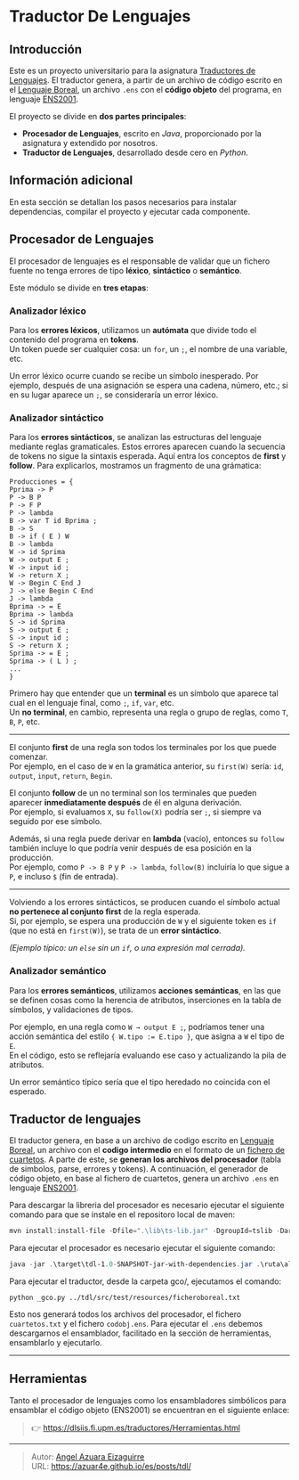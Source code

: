 # Traductor De Lenguajes


<!--more-->

## Introducción

Este es un proyecto universitario para la asignatura [Traductores de Lenguajes](https://dlsiis.fi.upm.es/traductores/index.html). El traductor genera, a partir de un archivo de código escrito en el [Lenguaje Boreal](https://dlsiis.fi.upm.es/traductores/IntroBoreal.html), un archivo `.ens` con el **código objeto** del programa, en lenguaje [ENS2001](https://dlsiis.fi.upm.es/traductores/Documentos/ENS2001.pdf).

El proyecto se divide en **dos partes principales**:

- **Procesador de Lenguajes**, escrito en *Java*, proporcionado por la asignatura y extendido por nosotros.
- **Traductor de Lenguajes**, desarrollado desde cero en *Python*.


## Información adicional

En esta sección se detallan los pasos necesarios para instalar dependencias, compilar el proyecto y ejecutar cada componente.


## Procesador de Lenguajes

El procesador de lenguajes es el responsable de validar que un fichero fuente no tenga errores de tipo **léxico**, **sintáctico** o **semántico**.  

Este módulo se divide en **tres etapas**:

### Analizador léxico

Para los **errores léxicos**, utilizamos un **autómata** que divide todo el contenido del programa en **tokens**.  
Un token puede ser cualquier cosa: un `for`, un `;`, el nombre de una variable, etc.

Un error léxico ocurre cuando se recibe un símbolo inesperado.
Por ejemplo, después de una asignación se espera una cadena, número, etc.; si en su lugar aparece un `;`, se consideraría un error léxico.

### Analizador sintáctico

Para los **errores sintácticos**, se analizan las estructuras del lenguaje mediante reglas gramaticales. Estos errores aparecen cuando la secuencia de tokens no sigue la sintaxis esperada. Aquí entra los conceptos de **first** y **follow**. Para explicarlos, mostramos un fragmento de una grámatica:

```
Producciones = {
Pprima -> P
P -> B P
P -> F P
P -> lambda
B -> var T id Bprima ;
B -> S
B -> if ( E ) W
B -> lambda
W -> id Sprima
W -> output E ;
W -> input id ;
W -> return X ;
W -> Begin C End J
J -> else Begin C End
J -> lambda
Bprima -> = E
Bprima -> lambda
S -> id Sprima
S -> output E ;
S -> input id ;
S -> return X ;
Sprima -> = E ;
Sprima -> ( L ) ;
...
}
```


Primero hay que entender que un **terminal** es un símbolo que aparece tal cual en el lenguaje final, como `;`, `if`, `var`, etc.  
Un **no terminal**, en cambio, representa una regla o grupo de reglas, como `T`, `B`, `P`, etc.

---

El conjunto **first** de una regla son todos los terminales por los que puede comenzar.  
Por ejemplo, en el caso de `W` en la gramática anterior, su `first(W)` sería: `id`, `output`, `input`, `return`, `Begin`.

El conjunto **follow** de un no terminal son los terminales que pueden aparecer **inmediatamente después** de él en alguna derivación.  
Por ejemplo, si evaluamos `X`, su `follow(X)` podría ser `;`, si siempre va seguido por ese símbolo.

Además, si una regla puede derivar en **lambda** (vacío), entonces su `follow` también incluye lo que podría venir después de esa posición en la producción.  
Por ejemplo, como `P -> B P` y `P -> lambda`, `follow(B)` incluiría lo que sigue a `P`, e incluso `$` (fin de entrada).

---

Volviendo a los errores sintácticos, se producen cuando el símbolo actual **no pertenece al conjunto first** de la regla esperada.  
Si, por ejemplo, se espera una producción de `W` y el siguiente token es `if` (que no está en `first(W)`), se trata de un **error sintáctico**.

_(Ejemplo típico: un `else` sin un `if`, o una expresión mal cerrada)._

### Analizador semántico

Para los **errores semánticos**, utilizamos **acciones semánticas**, en las que se definen cosas como la herencia de atributos, inserciones en la tabla de símbolos, y validaciones de tipos.

Por ejemplo, en una regla como `W → output E ;`, podríamos tener una acción semántica del estilo `{ W.tipo := E.tipo }`, que asigna a `W` el tipo de `E`.  
En el código, esto se reflejaría evaluando ese caso y actualizando la pila de atributos.

Un error semántico típico sería que el tipo heredado no coincida con el esperado.


## Traductor de lenguajes

El traductor genera, en base a un archivo de codigo escrito en [Lenguaje Boreal](https://dlsiis.fi.upm.es/traductores/IntroBoreal.html), un archivo con el **codigo intermedio** en el formato de un [fichero de cuartetos](https://dlsiis.fi.upm.es/traductores/Documentos/formato_fichero_cuartetos.pdf). A parte de este, se **generan los archivos del procesador** (tabla de simbolos, parse, errores y tokens). A continuación, el generador de código objeto, en base al fichero de cuartetos, genera un archivo `.ens` en lenguaje [ENS2001](https://dlsiis.fi.upm.es/traductores/Documentos/ENS2001.pdf).


Para descargar la libreria del procesador es necesario ejecutar el siguiente comando para que se instale en el repositoro local de maven:

```powershell
mvn install:install-file -Dfile=".\lib\ts-lib.jar" -DgroupId=tslib -DartifactId=ts-lib -Dversion="1.0" -Dpackaging=jar
```


Para ejecutar el procesador es necesario ejecutar el siguiente comando:

```powershell
java -jar .\target\tdl-1.0-SNAPSHOT-jar-with-dependencies.jar .\ruta\al\ficheroBoreal.txt
```


Para ejecutar el traductor, desde la carpeta gco/, ejecutamos el comando:

```shell
python _gco.py ../tdl/src/test/resources/ficheroboreal.txt
```

Esto nos generará todos los archivos del procesador, el fichero `cuartetos.txt` y el fichero `codobj.ens`. Para ejecutar el `.ens` debemos descargarnos el ensamblador, facilitado en la sección de herramientas, ensamblarlo y ejecutarlo.


---

## Herramientas

Tanto el procesador de lenguajes como los ensambladores simbólicos para ensamblar el código objeto (ENS2001) se encuentran en el siguiente enlace:

>👉 https://dlsiis.fi.upm.es/traductores/Herramientas.html

---

> Autor: [Angel Azuara Eizaguirre](https://www.linkedin.com/in/angel-azuara/)  
> URL: https://azuar4e.github.io/es/posts/tdl/  

